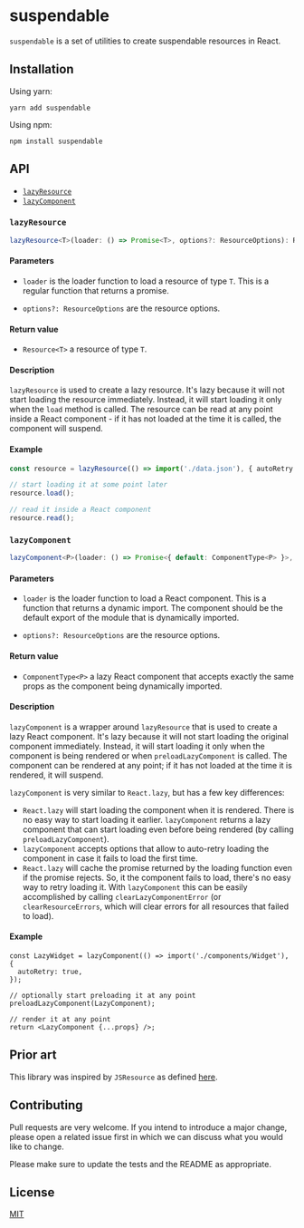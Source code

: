 # suspendable

`suspendable` is a set of utilities to create suspendable resources in React.

## Installation

Using yarn:

```
yarn add suspendable
```

Using npm:

```
npm install suspendable
```

## API

- [`lazyResource`](#lazyResource)
- [`lazyComponent`](#lazyComponent)

### `lazyResource`

```ts
lazyResource<T>(loader: () => Promise<T>, options?: ResourceOptions): Resource<T>
```

#### Parameters

- `loader` is the loader function to load a resource of type `T`. This is a regular function that returns a promise.

- `options?: ResourceOptions` are the resource options.

#### Return value

- `Resource<T>` a resource of type `T`.

#### Description

`lazyResource` is used to create a lazy resource. It's lazy because it will not start loading the resource immediately. Instead, it will start loading it only when the `load` method is called. The resource can be read at any point inside a React component - if it has not loaded at the time it is called, the component will suspend.

#### Example

```ts
const resource = lazyResource(() => import('./data.json'), { autoRetry: true });

// start loading it at some point later
resource.load();

// read it inside a React component
resource.read();
```

### `lazyComponent`

```ts
lazyComponent<P>(loader: () => Promise<{ default: ComponentType<P> }>, options?: ResourceOptions): ComponentType<P>
```

#### Parameters

- `loader` is the loader function to load a React component. This is a function that returns a dynamic import. The component should be the default export of the module that is dynamically imported.

- `options?: ResourceOptions` are the resource options.

#### Return value

- `ComponentType<P>` a lazy React component that accepts exactly the same props as the component being dynamically imported.

#### Description

`lazyComponent` is a wrapper around `lazyResource` that is used to create a lazy React component. It's lazy because it will not start loading the original component immediately. Instead, it will start loading it only when the component is being rendered or when `preloadLazyComponent` is called. The component can be rendered at any point; if it has not loaded at the time it is rendered, it will suspend.

`lazyComponent` is very similar to `React.lazy`, but has a few key differences:

- `React.lazy` will start loading the component when it is rendered. There is no easy way to start loading it earlier. `lazyComponent` returns a lazy component that can start loading even before being rendered (by calling `preloadLazyComponent`).
- `lazyComponent` accepts options that allow to auto-retry loading the component in case it fails to load the first time.
- `React.lazy` will cache the promise returned by the loading function even if the promise rejects. So, it the component fails to load, there's no easy way to retry loading it. With `lazyComponent` this can be easily accomplished by calling `clearLazyComponentError` (or `clearResourceErrors`, which will clear errors for all resources that failed to load).

#### Example

```tsx
const LazyWidget = lazyComponent(() => import('./components/Widget'), {
  autoRetry: true,
});

// optionally start preloading it at any point
preloadLazyComponent(LazyComponent);

// render it at any point
return <LazyComponent {...props} />;
```

## Prior art

This library was inspired by `JSResource` as defined [here](https://github.com/relayjs/relay-examples/blob/master/issue-tracker/src/JSResource.js).

## Contributing

Pull requests are very welcome. If you intend to introduce a major change, please open a related issue first in which we can discuss what you would like to change.

Please make sure to update the tests and the README as appropriate.

## License

[MIT](https://github.com/kyarik/suspendable/blob/master/LICENSE)
